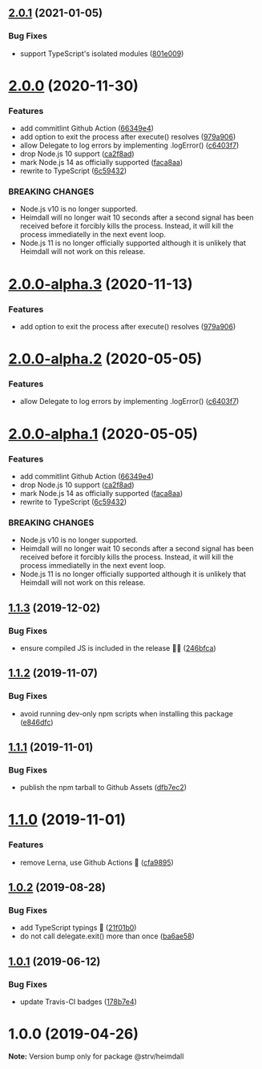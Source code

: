 ## [2.0.1](https://github.com/strvcom/heimdall/compare/2.0.0...2.0.1) (2021-01-05)


### Bug Fixes

* support TypeScript's isolated modules ([801e009](https://github.com/strvcom/heimdall/commit/801e0090896d2f64682f93a7d575f3e1ef231ff3))

# [2.0.0](https://github.com/strvcom/heimdall/compare/1.1.3...2.0.0) (2020-11-30)


### Features

* add commitlint Github Action ([66349e4](https://github.com/strvcom/heimdall/commit/66349e4aec59f28136b0aeaf1a7ebce6d534cf82))
* add option to exit the process after execute() resolves ([979a906](https://github.com/strvcom/heimdall/commit/979a90661f06bf6ca788cd092418e7027311fe0f))
* allow Delegate to log errors by implementing .logError() ([c6403f7](https://github.com/strvcom/heimdall/commit/c6403f7c956e7a95638628af0ffeb256ee8332b2))
* drop Node.js 10 support ([ca2f8ad](https://github.com/strvcom/heimdall/commit/ca2f8ad2a4b107a06624542c10de7b6c23b550e3))
* mark Node.js 14 as officially supported ([faca8aa](https://github.com/strvcom/heimdall/commit/faca8aa177130c08b0dfe73b27d63d5ee72a957c))
* rewrite to TypeScript ([6c59432](https://github.com/strvcom/heimdall/commit/6c5943240afdc3c19a1ed8eaf778f148ed163a7c))


### BREAKING CHANGES

* Node.js v10 is no longer supported.
* Heimdall will no longer wait 10 seconds after a second signal has been received before it forcibly kills the process. Instead, it will kill the process immediatelly in the next event loop.
* Node.js 11 is no longer officially supported although it is unlikely that Heimdall will not work on this release.

# [2.0.0-alpha.3](https://github.com/strvcom/heimdall/compare/2.0.0-alpha.2...2.0.0-alpha.3) (2020-11-13)


### Features

* add option to exit the process after execute() resolves ([979a906](https://github.com/strvcom/heimdall/commit/979a90661f06bf6ca788cd092418e7027311fe0f))

# [2.0.0-alpha.2](https://github.com/strvcom/heimdall/compare/2.0.0-alpha.1...2.0.0-alpha.2) (2020-05-05)


### Features

* allow Delegate to log errors by implementing .logError() ([c6403f7](https://github.com/strvcom/heimdall/commit/c6403f7c956e7a95638628af0ffeb256ee8332b2))

# [2.0.0-alpha.1](https://github.com/strvcom/heimdall/compare/1.1.3...2.0.0-alpha.1) (2020-05-05)


### Features

* add commitlint Github Action ([66349e4](https://github.com/strvcom/heimdall/commit/66349e4aec59f28136b0aeaf1a7ebce6d534cf82))
* drop Node.js 10 support ([ca2f8ad](https://github.com/strvcom/heimdall/commit/ca2f8ad2a4b107a06624542c10de7b6c23b550e3))
* mark Node.js 14 as officially supported ([faca8aa](https://github.com/strvcom/heimdall/commit/faca8aa177130c08b0dfe73b27d63d5ee72a957c))
* rewrite to TypeScript ([6c59432](https://github.com/strvcom/heimdall/commit/6c5943240afdc3c19a1ed8eaf778f148ed163a7c))


### BREAKING CHANGES

* Node.js v10 is no longer supported.
* Heimdall will no longer wait 10 seconds after a second signal has been received before it forcibly kills the process. Instead, it will kill the process immediatelly in the next event loop.
* Node.js 11 is no longer officially supported although it is unlikely that Heimdall will not work on this release.

## [1.1.3](https://github.com/strvcom/heimdall/compare/1.1.2...1.1.3) (2019-12-02)


### Bug Fixes

* ensure compiled JS is included in the release 🤦‍♂️ ([246bfca](https://github.com/strvcom/heimdall/commit/246bfca8cd70c421d30ce77f975eb2e2c9e14fa9))

## [1.1.2](https://github.com/strvcom/heimdall/compare/1.1.1...1.1.2) (2019-11-07)


### Bug Fixes

* avoid running dev-only npm scripts when installing this package ([e846dfc](https://github.com/strvcom/heimdall/commit/e846dfc81e8065fe232d92e5ac26a8b994911da8))

## [1.1.1](https://github.com/strvcom/heimdall/compare/1.1.0...1.1.1) (2019-11-01)


### Bug Fixes

* publish the npm tarball to Github Assets ([dfb7ec2](https://github.com/strvcom/heimdall/commit/dfb7ec22703546b6542ae587196f71edcdb81429))

# [1.1.0](https://github.com/strvcom/heimdall/compare/1.0.2...1.1.0) (2019-11-01)


### Features

* remove Lerna, use Github Actions 🚀 ([cfa9895](https://github.com/strvcom/heimdall/commit/cfa9895a95ddac9e90f6c5e6ba9ae5631b75357c))

## [1.0.2](https://github.com/strvcom/heimdall/compare/@strv/heimdall@1.0.1...@strv/heimdall@1.0.2) (2019-08-28)


### Bug Fixes

* add TypeScript typings 🎉 ([21f01b0](https://github.com/strvcom/heimdall/commit/21f01b0))
* do not call delegate.exit() more than once ([ba6ae58](https://github.com/strvcom/heimdall/commit/ba6ae58))





## [1.0.1](https://github.com/strvcom/heimdall/compare/@strv/heimdall@1.0.0...@strv/heimdall@1.0.1) (2019-06-12)


### Bug Fixes

* update Travis-CI badges ([178b7e4](https://github.com/strvcom/heimdall/commit/178b7e4))





# 1.0.0 (2019-04-26)

**Note:** Version bump only for package @strv/heimdall
